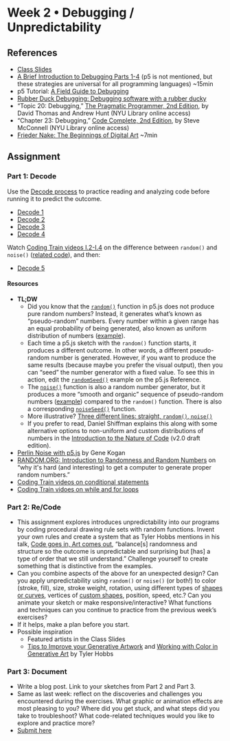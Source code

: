 # Week 2 • Debugging / Unpredictability

## References
- [Class Slides](https://drive.google.com/drive/folders/1CJBvOWjvRA19uFPxTAXgoDglkHBmJadJ?usp=sharing)
- [A Brief Introduction to Debugging Parts 1-4](https://vimeo.com/channels/debugging) (p5 is not mentioned, but these strategies are universal for all programming languages) ~15min
- p5 Tutorial: [A Field Guide to Debugging](https://p5js.org/learn/debugging.html)
- [Rubber Duck Debugging: Debugging software with a rubber ducky](https://rubberduckdebugging.com/)
- “Topic 20: Debugging,” [The Pragmatic Programmer, 2nd Edition](https://bobcat.library.nyu.edu/primo-explore/fulldisplay?docid=nyu_aleph006843771&context=L&vid=NYU&lang=en_US&search_scope=all&adaptor=Local%20Search%20Engine&tab=all&query=any,contains,pragmatic%20programmer&sortby=rank&mode=basic), by David Thomas and Andrew Hunt (NYU Library online access) 
- “Chapter 23: Debugging,” [Code Complete, 2nd Edition](https://bobcat.library.nyu.edu/primo-explore/fulldisplay?docid=nyu_aleph005835845&context=L&vid=NYU&lang=en_US&search_scope=all&adaptor=Local%20Search%20Engine&isFrbr=true&tab=all&query=any,contains,code%20complete&sortby=date&facet=frbrgroupid,include,1147872474&offset=0), by Steve McConnell (NYU Library online access)
- [Frieder Nake: The Beginnings of Digital Art](https://vimeo.com/645548103) ~7min


## Assignment

### Part 1: Decode
Use the [Decode process](https://github.com/ellennickles/code-your-way-s23/blob/main/decode.md) to practice reading and analyzing code before running it to predict the outcome.

- [Decode 1](https://github.com/ellennickles/code-your-way-s23/blob/main/week2/decode1.js)
- [Decode 2](https://github.com/ellennickles/code-your-way-s23/blob/main/week2/decode2.js) 
- [Decode 3](https://github.com/ellennickles/code-your-way-s23/blob/main/week2/decode3.js) 
- [Decode 4](https://github.com/ellennickles/code-your-way-s23/blob/main/week2/decode4.js) 

Watch [Coding Train videos I.2-I.4](https://www.youtube.com/watch?v=Qf4dIN99e2w&list=PLRqwX-V7Uu6bgPNQAdxQZpJuJCjeOr7VD) on the difference between `random()` and `noise()` ([related code](https://editor.p5js.org/codingtrain/collections/qTyT_RX11)), and then:

- [Decode 5](https://github.com/ellennickles/code-your-way-s23/blob/main/week2/decode5.js)

#### Resources
- **TL;DW** 
    - Did you know that the [`random()`](https://p5js.org/reference/#/p5/random) function in p5.js does not produce pure random numbers? Instead, it generates what’s known as “pseudo-random” numbers. Every number within a given range has an equal probability of being generated, also known as uniform distribution of numbers ([example](https://editor.p5js.org/enickles/sketches/dC50tsWAF)). 
    - Each time a p5.js sketch with the `random()` function starts, it produces a different outcome. In other words, a different pseudo-random number is generated. However, if you want to produce the same results (because maybe you prefer the visual output), then you can “seed” the number generator with a fixed value. To see this in action, edit the [`randomSeed()`](https://p5js.org/reference/#/p5/randomSeed) example on the p5.js Reference. 
    - The [`noise()`](https://p5js.org/reference/#/p5/noise) function is also a random number generator, but it produces a more “smooth and organic” sequence of pseudo-random numbers ([example](https://editor.p5js.org/enickles/sketches/HvjK-H9sw)) compared to the `random()` function. There is also a corresponding [`noiseSeed()`](https://p5js.org/reference/#/p5/noiseSeed) function. 
    - More illustrative? [Three different lines: straight, `random()`, `noise()`](https://editor.p5js.org/enickles/sketches/8zBZe9DuZ)
    - If you prefer to read, Daniel Shiffman explains this along with some alternative options to non-uniform and custom distributions of numbers in the [Introduction to the Nature of Code](https://drive.google.com/file/d/1G_16tPKByN9ya6l2Ws58X-OJK1yex9IX/view) (v2.0 draft edition).
- [Perlin Noise with p5.js](http://genekogan.com/code/p5js-perlin-noise/) by Gene Kogan
- [RANDOM.ORG: Introduction to Randomness and Random Numbers](https://www.random.org/randomness/) on “why it's hard (and interesting) to get a computer to generate proper random numbers.”
- [Coding Train videos on conditional statements](https://thecodingtrain.com/tracks/code-programming-with-p5-js/code/3-conditionals/1-conditionals)
- [Coding Train vidoes on while and for loops](https://thecodingtrain.com/tracks/code-programming-with-p5-js/code/4-loops/1-while-for)


### Part 2: Re/Code
- This assignment explores introduces unpredictability into our programs by coding procedural drawing rule sets with random functions. Invent your own rules and create a system that as Tyler Hobbs mentions in his talk, [Code goes in, Art comes out](https://www.youtube.com/watch?v=LBpqoj2nOQo), “balance[s] randomness and structure so the outcome is unpredictable and surprising but [has] a type of order that we still understand.” Challenge yourself to create something that is distinctive from the examples. 
- Can you combine aspects of the above for an unexpected design? Can you apply unpredictability using `random()` or `noise()` (or both!) to color (stroke, fill), size, stroke weight, rotation, using different types of [shapes or curves](https://p5js.org/reference/#group-Shape), vertices of [custom shapes](https://p5js.org/reference/#/p5/vertex), position, speed, etc.? Can you animate your sketch or make  responsive/interactive? What functions and techniques can you continue to practice from the previous week’s exercises? 
- If it helps, make a plan before you start.
- Possible inspiration
    - Featured artists in the Class Slides
    - [Tips to Improve your Generative Artwork](https://tylerxhobbs.com/essays/2018/tips-to-improve-your-generative-artwork) and [Working with Color in Generative Art](https://tylerxhobbs.com/essays/2016/working-with-color-in-generative-art) by Tyler Hobbs


### Part 3: Document
- Write a blog post. Link to your sketches from Part 2 and Part 3.
- Same as last week: reflect on the discoveries and challenges you encountered during the exercises. What graphic or animation effects are most pleasing to you? Where did you get stuck, and what steps did you take to troubleshoot? What code-related techniques would you like to explore and practice more?
- [Submit here](https://forms.gle/5AgRQUsAeUj8mVNTA)


